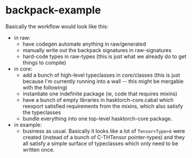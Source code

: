 # backpack-example

Basically the workflow would look like this:
+ in raw:
  - have codegen automate anything in raw/generated
  - manually write out the backpack signatures in raw-signatures
  - hard-code types in raw-types (this is just what we already do to get things to compile)
+ in core:
  - add a bunch of high-level typeclasses in core/classes (this is just because I'm currently running into a wall -- this might be mergable with the following)
  - instantiate one indefinite package (ie, code that requires mixins)
  - have a bunch of empty libraries in hasktorch-core.cabal which reexport satisfied requirements from the mixins, which also satisfy the typeclasses
  - bundle everything into one top-level hasktorch-core package.
+ in example:
  - business as usual. Basically it looks like a lot of `Tensor<Type>`s were created (instead of a bunch of C-THTensor pointer-types) and they all satisfy a simple surface of typeclasses which only need to be written once.
